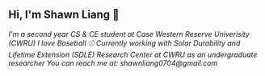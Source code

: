 <h2>Hi, I'm Shawn Liang 👋</h2>
<i>I'm a second year CS & CE student at Case Western Reserve Univerisity (CWRU)</i>
<i>I love Baseball ⚾️</i>
<i>Currently working with Solar Durability and Lifetime Extension (SDLE) Research Center at CWRU as an undergraduate researcher</i>
<i>You can reach me at: shawnliang0704@gmail.com</i>
